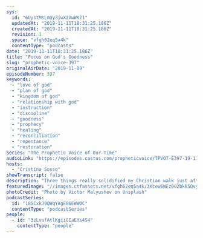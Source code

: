 ```yaml
---
sys:
  id: "6UystMsLmQy3jwXIVwWK71"
  updatedAt: "2019-11-11T18:31:25.186Z"
  createdAt: "2019-11-11T18:31:25.186Z"
  revision: 1
  space: "vfgh62eq5a4k"
  contentType: "podcasts"
date: "2019-11-11T18:31:25.186Z"
title: "Focus on God's Goodness"
slug: "prophetic-voice-397"
originalAirDate: "2019-11-09"
episodeNumber: 397
keywords:
  - "love of god"
  - "plan of god"
  - "kingdom of god"
  - "relationship with god"
  - "instruction"
  - "discipline"
  - "goodness"
  - "prophecy"
  - "healing"
  - "reconciliation"
  - "repentance"
  - "restoration"
Series: "The Prophetic Voice of Our Time"
audioLink: "https://episodes.castos.com/propheticvoice/TPVOT-E397-19-11-09-10-Focus-on-God-s-Goodness.mp3"
hosts:
  - "Cristina Sosso"
showTranscript: false
description: "Three things really solidified my Christian walk just after a few days of my conversion. 1. Jesus loves me, and nothing can change that. Even I walk away from Him, He still loves me. I will bear the consequences, but He still loves me and will provide a way out for me. Nothing can separate me from that love. 2. I can truly see visions and hear the voice of God. 3. God can use me mightily. He is more than willing. It is part of His great plan..."
featuredImage: "//images.ctfassets.net/vfgh62eq5a4k/3Kcew6WEz002bkk5Qvy7tq/308da7c80830bfeb22fe89b419bb4420/victor-malyushev-w_N-XCjiM0o-unsplash.jpg"
photoCredit: "Photo by Victor Malyushev on Unsplash"
podcastSeries:
  id: "185CxkJ9QWqYAgE86EWWOC"
  contentType: "podcastSeries"
people:
  - id: "3zLvufAtlKgiiGIaEYs4S4"
    contentType: "people"
---
```

